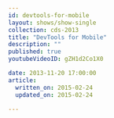 ```yaml
---
id: devtools-for-mobile
layout: shows/show-single
collection: cds-2013
title: "DevTools for Mobile"
description: ""
published: true
youtubeVideoID: gZH1d2Co1X0

date: 2013-11-20 17:00:00
article:
  written_on: 2015-02-24
  updated_on: 2015-02-24

---
```

